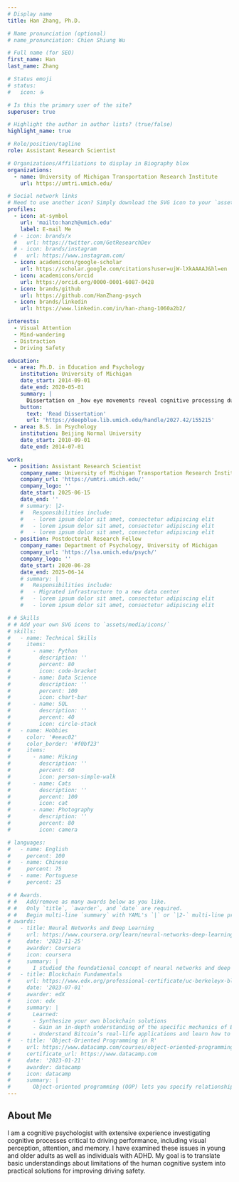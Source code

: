```yaml
---
# Display name
title: Han Zhang, Ph.D.

# Name pronunciation (optional)
# name_pronunciation: Chien Shiung Wu

# Full name (for SEO)
first_name: Han
last_name: Zhang

# Status emoji
# status:
#   icon: ☕️

# Is this the primary user of the site?
superuser: true

# Highlight the author in author lists? (true/false)
highlight_name: true

# Role/position/tagline
role: Assistant Research Scientist

# Organizations/Affiliations to display in Biography blox
organizations:
  - name: University of Michigan Transportation Research Institute
    url: https://umtri.umich.edu/

# Social network links
# Need to use another icon? Simply download the SVG icon to your `assets/media/icons/` folder.
profiles:
  - icon: at-symbol
    url: 'mailto:hanzh@umich.edu'
    label: E-mail Me
  # - icon: brands/x
  #   url: https://twitter.com/GetResearchDev
  # - icon: brands/instagram
  #   url: https://www.instagram.com/
  - icon: academicons/google-scholar
    url: https://scholar.google.com/citations?user=ujW-lXkAAAAJ&hl=en
  - icon: academicons/orcid
    url: https://orcid.org/0000-0001-6087-0428
  - icon: brands/github
    url: https://github.com/HanZhang-psych
  - icon: brands/linkedin
    url: https://www.linkedin.com/in/han-zhang-1060a2b2/

interests:
  - Visual Attention
  - Mind-wandering
  - Distraction
  - Driving Safety

education:
  - area: Ph.D. in Education and Psychology
    institution: University of Michigan
    date_start: 2014-09-01
    date_end: 2020-05-01
    summary: |
      Dissertation on _how eye movements reveal cognitive processing during mind-wandering_. 
    button:
      text: 'Read Dissertation'
      url: 'https://deepblue.lib.umich.edu/handle/2027.42/155215'
  - area: B.S. in Psychology
    institution: Beijing Normal University
    date_start: 2010-09-01
    date_end: 2014-07-01

work:
  - position: Assistant Research Scientist
    company_name: University of Michigan Transportation Research Institute
    company_url: 'https://umtri.umich.edu/'
    company_logo: ''
    date_start: 2025-06-15
    date_end: ''
    # summary: |2-
    #   Responsibilities include:
    #   - lorem ipsum dolor sit amet, consectetur adipiscing elit
    #   - lorem ipsum dolor sit amet, consectetur adipiscing elit
    #   - lorem ipsum dolor sit amet, consectetur adipiscing elit
  - position: Postdoctoral Research Fellow
    company_name: Department of Psychology, University of Michigan
    company_url: 'https://lsa.umich.edu/psych/'
    company_logo: ''
    date_start: 2020-06-28
    date_end: 2025-06-14
    # summary: |
    #   Responsibilities include:
    #   - Migrated infrastructure to a new data center
    #   - lorem ipsum dolor sit amet, consectetur adipiscing elit
    #   - lorem ipsum dolor sit amet, consectetur adipiscing elit

# # Skills
# # Add your own SVG icons to `assets/media/icons/`
# skills:
#   - name: Technical Skills
#     items:
#       - name: Python
#         description: ''
#         percent: 80
#         icon: code-bracket
#       - name: Data Science
#         description: ''
#         percent: 100
#         icon: chart-bar
#       - name: SQL
#         description: ''
#         percent: 40
#         icon: circle-stack
#   - name: Hobbies
#     color: '#eeac02'
#     color_border: '#f0bf23'
#     items:
#       - name: Hiking
#         description: ''
#         percent: 60
#         icon: person-simple-walk
#       - name: Cats
#         description: ''
#         percent: 100
#         icon: cat
#       - name: Photography
#         description: ''
#         percent: 80
#         icon: camera

# languages:
#   - name: English
#     percent: 100
#   - name: Chinese
#     percent: 75
#   - name: Portuguese
#     percent: 25

# # Awards.
# #   Add/remove as many awards below as you like.
# #   Only `title`, `awarder`, and `date` are required.
# #   Begin multi-line `summary` with YAML's `|` or `|2-` multi-line prefix and indent 2 spaces below.
# awards:
#   - title: Neural Networks and Deep Learning
#     url: https://www.coursera.org/learn/neural-networks-deep-learning
#     date: '2023-11-25'
#     awarder: Coursera
#     icon: coursera
#     summary: |
#       I studied the foundational concept of neural networks and deep learning. By the end, I was familiar with the significant technological trends driving the rise of deep learning; build, train, and apply fully connected deep neural networks; implement efficient (vectorized) neural networks; identify key parameters in a neural network’s architecture; and apply deep learning to your own applications.
#   - title: Blockchain Fundamentals
#     url: https://www.edx.org/professional-certificate/uc-berkeleyx-blockchain-fundamentals
#     date: '2023-07-01'
#     awarder: edX
#     icon: edx
#     summary: |
#       Learned:
#       - Synthesize your own blockchain solutions
#       - Gain an in-depth understanding of the specific mechanics of Bitcoin
#       - Understand Bitcoin’s real-life applications and learn how to attack and destroy Bitcoin, Ethereum, smart contracts and Dapps, and alternatives to Bitcoin’s Proof-of-Work consensus algorithm
#   - title: 'Object-Oriented Programming in R'
#     url: https://www.datacamp.com/courses/object-oriented-programming-with-s3-and-r6-in-r
#     certificate_url: https://www.datacamp.com
#     date: '2023-01-21'
#     awarder: datacamp
#     icon: datacamp
#     summary: |
#       Object-oriented programming (OOP) lets you specify relationships between functions and the objects that they can act on, helping you manage complexity in your code. This is an intermediate level course, providing an introduction to OOP, using the S3 and R6 systems. S3 is a great day-to-day R programming tool that simplifies some of the functions that you write. R6 is especially useful for industry-specific analyses, working with web APIs, and building GUIs.
---
```


## About Me

I am a cognitive psychologist with extensive experience investigating cognitive processes critical to driving performance, including visual perception, attention, and memory. I have examined these issues in young and older adults as well as individuals with ADHD. My goal is to translate basic understandings about limitations of the human cognitive system into practical solutions for improving driving safety.
